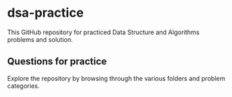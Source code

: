 
# dsa-practice

This GitHub repository for practiced Data Structure and Algorithms problems and solution.


## Questions for practice

Explore the repository by browsing through the various folders and problem categories.


